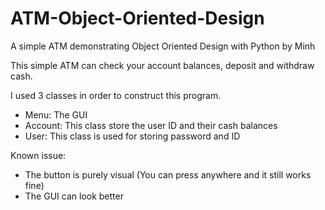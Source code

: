 # ATM-Object-Oriented-Design
A simple ATM demonstrating Object Oriented Design with Python by Minh

This simple ATM can check your account balances, deposit and withdraw cash. 

I used 3 classes in order to construct this program. 
- Menu: The GUI
- Account: This class store the user ID and their cash balances
- User: This class is used for storing password and ID

Known issue: 
- The button is purely visual (You can press anywhere and it still works fine)
- The GUI can look better
